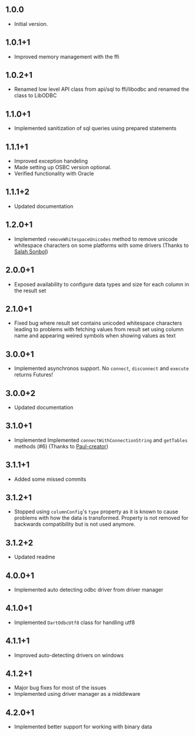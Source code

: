## 1.0.0

- Initial version.

## 1.0.1+1

- Improved memory management with the ffi

## 1.0.2+1

- Renamed low level API class from api/sql to ffi/libodbc and renamed the class to LibODBC

## 1.1.0+1

- Implemented sanitization of sql queries using prepared statements

## 1.1.1+1

- Improved exception handeling
- Made setting up OSBC version optional.
- Verified functionality with Oracle

## 1.1.1+2

- Updated documentation

## 1.2.0+1

- Implemented `removeWhitespaceUnicodes` method to remove unicode whitespace characters on some platforms with some drivers (Thanks to [Salah Sonbol](https://github.com/MrXen3))

## 2.0.0+1

- Exposed availability to configure data types and size for each column in the result set

## 2.1.0+1

- Fixed bug where result set contains unicoded whitespace characters leading to problems with fetching values from result set using column  name and appearing weired symbols when showing values as text

## 3.0.0+1

- Implemented asynchronos support. No `connect`, `disconnect` and `execute` returns Futures!

## 3.0.0+2

- Updated documentation

## 3.1.0+1

- Implemented Implemented `connectWithConnectionString` and `getTables` methods (#6) (Thanks to [Paul-creator](https://github.com/Paul-creator))

## 3.1.1+1

- Added some missed commits

## 3.1.2+1

- Stopped using `columnConfig`'s `type` property as it is known to cause problems with how the data is transformed. Property is not removed for backwards compatibility but is not used anymore.

## 3.1.2+2

- Updated readme

## 4.0.0+1

- Implemented auto detecting odbc driver from driver manager

## 4.1.0+1

- Implemented `DartOdbcUtf8` class for handling utf8

## 4.1.1+1

- Improved auto-detecting drivers on windows

## 4.1.2+1

- Major bug fixes for most of the issues
- Implemented using driver manager as a middleware

## 4.2.0+1

- Implemented better support for working with binary data
